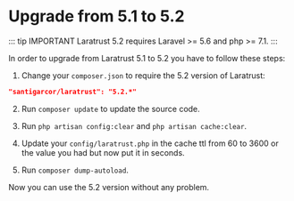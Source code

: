 # Upgrade from 5.1 to 5.2

::: tip IMPORTANT
Laratrust 5.2 requires Laravel >= 5.6 and php >= 7.1.
:::

In order to upgrade from Laratrust 5.1 to 5.2 you have to follow these steps:

1. Change your `composer.json` to require the 5.2 version of Laratrust:
```json
"santigarcor/laratrust": "5.2.*"
```

2. Run `composer update` to update the source code.

3. Run `php artisan config:clear` and `php artisan cache:clear`.

4. Update your `config/laratrust.php` in the cache ttl from 60 to 3600 or the value you had but now put it in seconds.

5. Run `composer dump-autoload`.

Now you can use the 5.2 version without any problem.
